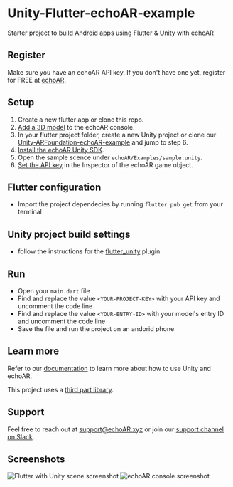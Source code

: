 # Unity-Flutter-echoAR-example
Starter project to build Android apps using Flutter &amp; Unity with echoAR
## Register
Make sure you have an echoAR API key. If you don't have one yet, register for FREE at [echoAR](https://console.echoar.xyz/#/auth/register).
## Setup
1. Create a new flutter app or clone this repo.
2. [Add a 3D model](https://docs.echoar.xyz/quickstart/add-a-3d-model) to the echoAR console.
3. In your flutter project folder, create a new Unity project or clone our [Unity-ARFoundation-echoAR-example](https://github.com/echoARxyz/Unity-ARFoundation-echoAR-example) and jump to step 6.
4. [Install the echoAR Unity SDK](https://docs.echoar.xyz/unity/installation).
5. Open the sample scence under `echoAR/Examples/sample.unity`.
6. [Set the API key](https://docs.echoar.xyz/unity/using-the-sdk) in the Inspector of the echoAR game object.
## Flutter configuration
* Import the project dependecies by running `flutter pub get` from your terminal
## Unity project build settings
* follow the instructions for the [flutter_unity](https://pub.dev/packages/flutter_unity#-readme-tab-) plugin
## Run
* Open your `main.dart` file
* Find and replace the value `<YOUR-PROJECT-KEY>` with your API key and uncomment the code line
* Find and replace the value `<YOUR-ENTRY-ID>` with your model's entry ID and uncomment the code line
* Save the file and run the project on an andorid phone

## Learn more
Refer to our [documentation](https://docs.echoar.xyz/unity/) to learn more about how to use Unity and echoAR.

This project uses a [third part library](https://pub.dev/packages/flutter_unity#-readme-tab-).

## Support
Feel free to reach out at [support@echoAR.xyz](mailto:support@echoAR.xyz) or join our [support channel on Slack](https://join.slack.com/t/echoar/shared_invite/enQtNTg4NjI5NjM3OTc1LWU1M2M2MTNlNTM3NGY1YTUxYmY3ZDNjNTc3YjA5M2QyNGZiOTgzMjVmZWZmZmFjNGJjYTcxZjhhNzk3YjNhNjE).

## Screenshots
![Flutter with Unity scene screenshot](/images/Flutter%20with%20Unity.jpg)
![echoAR console screenshot](/images/Console.jpg)
